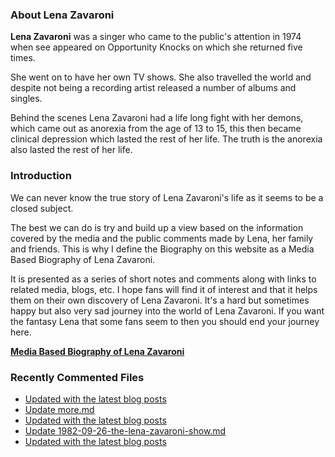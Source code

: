 ### About Lena Zavaroni

<p><strong>Lena Zavaroni</strong> was a singer who came to the public's attention in 1974 when see appeared on Opportunity Knocks on which she returned five times.</p>

<p>She went on to have her own TV shows. She also travelled the world and despite not being a recording artist released a number of albums and singles.</p>

<p>Behind the scenes Lena Zavaroni had a life long fight with her demons, which came out as anorexia from the age of 13 to 15, this then became clinical depression which lasted the rest of her life. The truth is the anorexia also lasted the rest of her life.</p>

### Introduction

<p>We can never know the true story of Lena Zavaroni's life as it seems to be a closed subject.</p>

<p>The best we can do is try and build up a view based on the information covered by the media and the public comments made by Lena, her family and friends. This is why I define the Biography on this website as a Media Based Biography of Lena Zavaroni.</p>

<p>It is presented as a series of short notes and comments along with links to related media, blogs, etc. I hope fans will find it of interest and that it helps them on their own discovery of Lena Zavaroni. It's a hard but sometimes happy but also very sad journey into the world of Lena Zavaroni. If you want the fantasy Lena that some fans seem to then you should end your journey here.</p>

<a href="https://fanzoflenazavaroni.github.io/biography/lena-zavaroni/"><strong>Media Based Biography of Lena Zavaroni</strong></a>

### Recently Commented Files

<!-- BLOG-POST-LIST:START -->
- [Updated with the latest blog posts](https://github.com/FanzOfLenaZavaroni/fanzoflenazavaroni.github.io/commit/390f4330a2b5b18502c64de83a4fcc456ab719ec)
- [Update more.md](https://github.com/FanzOfLenaZavaroni/fanzoflenazavaroni.github.io/commit/42a55bb010f1b570e29b177660856b0788394c3a)
- [Updated with the latest blog posts](https://github.com/FanzOfLenaZavaroni/fanzoflenazavaroni.github.io/commit/d14cfa7a05babac802f87d124c1a39697b8b953a)
- [Update 1982-09-26-the-lena-zavaroni-show.md](https://github.com/FanzOfLenaZavaroni/fanzoflenazavaroni.github.io/commit/f4351f69c595f16e6b793a2a02a860efd3034fc2)
- [Updated with the latest blog posts](https://github.com/FanzOfLenaZavaroni/fanzoflenazavaroni.github.io/commit/79923e94d1fe8296175fb55ab881635fe2adaa58)
<!-- BLOG-POST-LIST:END -->
